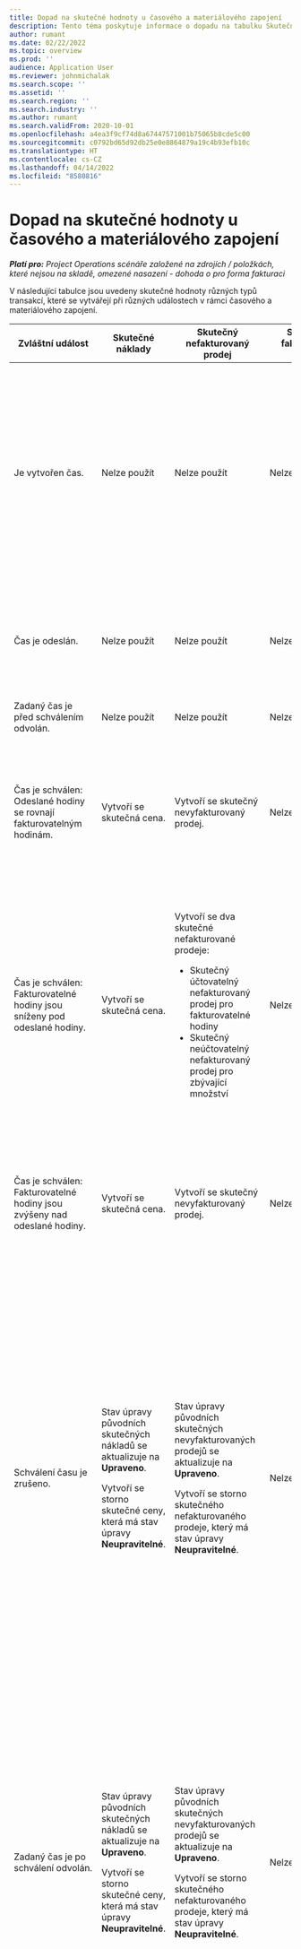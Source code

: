 ```yaml
---
title: Dopad na skutečné hodnoty u časového a materiálového zapojení
description: Tento téma poskytuje informace o dopadu na tabulku Skutečné hodnoty při různých událostech během životního cyklu časového a materiálového zapojení v Microsoft Dynamics 365 Project Operations.
author: rumant
ms.date: 02/22/2022
ms.topic: overview
ms.prod: ''
audience: Application User
ms.reviewer: johnmichalak
ms.search.scope: ''
ms.assetid: ''
ms.search.region: ''
ms.search.industry: ''
ms.author: rumant
ms.search.validFrom: 2020-10-01
ms.openlocfilehash: a4ea3f9cf74d8a67447571001b75065b8cde5c00
ms.sourcegitcommit: c0792bd65d92db25e0e8864879a19c4b93efb10c
ms.translationtype: HT
ms.contentlocale: cs-CZ
ms.lasthandoff: 04/14/2022
ms.locfileid: "8580816"
---
```

# <a name="actuals-impact-in-a-time-and-materials-engagement"></a>Dopad na skutečné hodnoty u časového a materiálového zapojení

_**Platí pro:** Project Operations scénáře založené na zdrojích / položkách, které nejsou na skladě, omezené nasazení - dohoda o pro forma fakturaci_

V následující tabulce jsou uvedeny skutečné hodnoty různých typů transakcí, které se vytvářejí při různých událostech v rámci časového a materiálového zapojení.

| Zvláštní událost | Skutečné náklady | Skutečný nefakturovaný prodej | Skutečný fakturovaný prodej | Příklad |
|---|---|---|---|---|
| Je vytvořen čas. | Nelze použít | Nelze použít | Nelze použít | <p>Bob Kozack z organizační jednotky Fabrikam US, který stojí 100 USD za hodinu, pracuje na projektu s názvem „Instalace ARM ve společnosti Adatum“. Pro tento projekt je jeho smluvní fakturovaná sazba 200 USD za hodinu. Zde je ukázkový časový záznam za uživatele Bob Kozak:</p><p>Bob Kozack, 8 hodin</p> |
| Čas je odeslán. | Nelze použít | Nelze použít | Nelze použít | Pro časový záznam se vytvoří řádek nákladového deníku a deníky nevyúčtovaných prodejů. Výchozí cena a nákladová sazba se zadají do deníkového záznamu. |
| Zadaný čas je před schválením odvolán. | Nelze použít | Nelze použít | Nelze použít | |
| Čas je schválen: Odeslané hodiny se rovnají fakturovatelným hodinám. | Vytvoří se skutečná cena. | Vytvoří se skutečný nevyfakturovaný prodej. | Nelze použít | <p>Nové skutečné hodnoty, které jsou vytvořeny:</p><ul><li>**Skutečná cena:** Bob Kozack, 8 hodin, 800 USD</li><li>**Skutečné nevyfakturované prodeje:** Bob Kozack, 8 hodin, 1 600 USD</li></ul> |
| Čas je schválen: Fakturovatelné hodiny jsou sníženy pod odeslané hodiny. | Vytvoří se skutečná cena. | <p>Vytvoří se dva skutečné nefakturované prodeje:</p><ul><li>Skutečný účtovatelný nefakturovaný prodej pro fakturovatelné hodiny</li><li>Skutečný neúčtovatelný nefakturovaný prodej pro zbývající množství</li></ul> | Nelze použít | <p>Nové skutečné hodnoty, které jsou vytvořeny:</p><ul><li>**Skutečná cena:** Bob Kozack, 8 hodin, 800 USD</li><li>**Skutečné nevyfakturované prodeje**: Bob Kozack, 6 hodin, 1 200 USD, *Účtovatelné*</li><li>**Skutečné nevyfakturované prodeje**: Bob Kozack, 2 hodiny, 400 USD, *Neúčtovatelné*</li></ul> |
| Čas je schválen: Fakturovatelné hodiny jsou zvýšeny nad odeslané hodiny. | Vytvoří se skutečná cena. | Vytvoří se skutečný nevyfakturovaný prodej. | Nelze použít | <p>Nové skutečné hodnoty, které jsou vytvořeny:</p><ul><li>**Skutečná cena:** Bob Kozack, 8 hodin, 800 USD</li><li>**Skutečné nevyfakturované prodeje:** Bob Kozack, 10 hodin, 2 000 USD</li></ul> |
| Schválení času je zrušeno. | <p>Stav úpravy původních skutečných nákladů se aktualizuje na **Upraveno**.</p><p>Vytvoří se storno skutečné ceny, která má stav úpravy **Neupravitelné**.</p> | <p>Stav úpravy původních skutečných nevyfakturovaných prodejů se aktualizuje na **Upraveno**.</p><p>Vytvoří se storno skutečného nefakturovaného prodeje, který má stav úpravy **Neupravitelné**.</p> | Nelze použít | <p>Stávající skutečné hodnoty, které jsou aktualizovány:</p><ul><li>**Skutečná cena**: Bob Kozack, 8 hodin, 800 USD, *Upraveno*</li><li>**Skutečné nevyfakturované prodeje**: Bob Kozack, 8 hodin, 1 600 USD, *Upraveno*</li></ul><p>Nové skutečné hodnoty, které jsou vytvořeny pro předchozí finanční dopad:</p><ul><li>**Skutečná cena**: Bob Kozack, (8 hodin), (800 USD), *Neupravitelné*</li><li>**Skutečné nevyfakturované prodeje**: Bob Kozack, (8 hodin), (1 600 USD), *Neupravitelné*</li></ul> |
| Zadaný čas je po schválení odvolán. | <p>Stav úpravy původních skutečných nákladů se aktualizuje na **Upraveno**.</p><p>Vytvoří se storno skutečné ceny, která má stav úpravy **Neupravitelné**.</p> | <p>Stav úpravy původních skutečných nevyfakturovaných prodejů se aktualizuje na **Upraveno**.</p><p>Vytvoří se storno skutečného nefakturovaného prodeje, který má stav úpravy **Neupravitelné**.</p> | Nelze použít | <p>Stávající skutečné hodnoty, které jsou aktualizovány:</p><ul><li>**Skutečná cena**: Bob Kozack, 8 hodin, 800 USD, *Upraveno*</li><li>**Skutečné nevyfakturované prodeje**: Bob Kozack, 8 hodin, 1 600 USD, *Upraveno*</li></ul><p>Nové skutečné hodnoty, které jsou vytvořeny pro předchozí finanční dopad:</p><ul><li>**Skutečná cena**: Bob Kozack, (8 hodin), (800 USD), *Neupravitelné*</li><li>**Skutečné nevyfakturované prodeje**: Bob Kozack, (8 hodin), (1 600 USD), *Neupravitelné*</li></ul> |
| Smlouva není potvrzená. | <p>Stav úpravy starých skutečných nákladů se aktualizuje na **Upraveno**.</p><p>Vytvoří se storna skutečné ceny, která mají stav úpravy **Neupravitelné**.</p><p>Po přehodnocení smluvních pravidel se vytvoří nová skutečná cena.</p> | <p>Stav úpravy starých skutečných nevyfakturovaných prodejů se aktualizuje na **Upraveno**.</p><p>Vytvoří se storno skutečných nefakturovaných prodejů, které mají stav úpravy **Neupravitelné**.</p><p>Po přehodnocení smluvních pravidel se vytvoří nové skutečné nefakturované prodeje.</p> | Nelze použít | <p>Stávající skutečné hodnoty, které jsou aktualizovány:</p><ul><li>**Skutečná cena**: Bob Kozack, 8 hodin, 800 USD, *Upraveno*</li><li>**Skutečné nevyfakturované prodeje**: Bob Kozack, 8 hodin, 1 600 USD, *Upraveno*</li></ul><p>Nové skutečné hodnoty, které jsou vytvořeny pro předchozí finanční dopad:</p><ul><li>**Skutečná cena**: Bob Kozack, (8 hodin), (800 USD), *Neupravitelné*</li><li>**Skutečné nevyfakturované prodeje**: Bob Kozack, (8 hodin), (1 600 USD), *Neupravitelné*</li></ul><p>Nové skutečné hodnoty, které jsou vytvořeny pro přehodnocený finanční dopad:</p><ul><li>**Skutečná cena:** Bob Kozack, 8 hodin, 800 USD</li><li>**Skutečné nevyfakturované prodeje:** Bob Kozack, 8 hodin, 1 600 USD</li></ul> |
| Faktura je vytvořena. | Nelze použít | Nelze použít | Nelze použít | |
| Faktura není potvrzená. Množství na detailu řádku faktury se nemění oproti množství na skutečném nevyfakturovaném prodeji. | Nelze použít | <p>Stav faktury starého skutečného nevyfakturovaného prodeje se aktualizuje.</p><p>Vytvoří se storno skutečných nefakturovaných prodejů, které mají stav úpravy **Neupravitelné**. | Vytvoří se skutečný fakturovaný prodej. | <p>Stávající skutečná hodnota, která zůstává nezměněna:</p><ul><li>**Skutečná cena:** Bob Kozack, 8 hodin, 800 USD</li></ul><p>Stávající skutečná cena, která je aktualizována:</p><ul><li>**Skutečné nevyfakturované prodeje:** Bob Kozack, 8 hodin, 1 600 USD, *Zákaznická faktura zaúčtována*</li></ul>Nová skutečná hodnota, která je vytvořena pro storno finanční nedokončené výroby:</p><ul><li>**Skutečné nevyfakturované prodeje:** Bob Kozack, (8 hodin), (1 600 USD)</li></ul><p>Nová skutečná hodnota, která je vytvořena pro zaznamenání hodnot fakturovaného prodeje:</p><ul><li>**Skutečné fakturované prodeje:** Bob Kozack, 8 hodin, 1 600 USD</li></ul> |
| Faktura je potvrzena po snížení množství na detailu řádku faktury z množství na skutečném nevyfakturovaném prodeji. | Nelze použít | <p>Stav úpravy původních skutečných nevyfakturovaných prodejů se aktualizuje na **Upraveno**.</p><p>Pro původní skutečné nevyfakturované prodeje jsou vytvořena storna skutečných nevyfakturovaných prodejů. Mají stav přizpůsobení **Neupravitelné**.</p><p>Vytvoří se dva nové skutečné nefakturované prodeje:</p><ul><li>Skutečný účtovatelný nefakturovaný prodej pro fakturovatelné hodiny</li><li>Skutečný neúčtovatelný nefakturovaný prodej pro zbývající množství</li></ul><p>Pro dva nové skutečné nevyfakturované prodeje jsou vytvořena storna skutečných nevyfakturovaných prodejů.</p> | <p>Vytvoří se dva skutečné fakturované prodeje:</p><ul><li>Skutečný účtovatelný fakturovaný prodej pro fakturovatelné hodiny</li><li>Skutečný neúčtovatelný fakturovaný prodej pro zbývající množství</li></ul> | <p>Stávající skutečná hodnota, která zůstává nezměněna:</p><ul><li>**Skutečná cena:** Bob Kozack, 8 hodin, 800 USD</li></ul><p>Stávající skutečná cena, která je aktualizována:</p><ul><li>**Skutečné nevyfakturované prodeje**: Bob Kozack, 8 hodin, 1 600 USD, *Upraveno*</li></ul><p>Nová skutečná hodnota, která je vytvořena pro storno předchozí finanční nedokončené výroby:</p><ul><li>**Skutečné nevyfakturované prodeje**: Bob Kozack, (8 hodin), (1 600 USD), *Neupravitelné*</li></ul><p>Nové skutečné dohody, které jsou vytvořeny pro záznam aktualizované nedokončené výroby prodeje:</p><ul><li>**Skutečné nevyfakturované prodeje**: Bob Kozack, 6 hodin, 1 200 USD, *Účtovatelné*</li><li>**Skutečné nevyfakturované prodeje**: Bob Kozack, 2 hodiny, 400 USD, *Neúčtovatelné*</li></ul><p>Nové skutečné dohody, které jsou vytvořeny pro storno aktualizované nedokončené výroby prodeje:</p><ul><li>**Skutečné nevyfakturované prodeje**: Bob Kozack, (6 hodin), (1 200 USD), *Účtovatelné*</li><li>**Skutečné nevyfakturované prodeje**: Bob Kozack, (2 hodiny), (400 USD), *Neúčtovatelné*</li></ul><p>Nové skutečné hodnoty, které jsou vytvořeny pro zaznamenání hodnot fakturovaného prodeje:</p><ul><li>**Skutečné fakturované prodeje**: Bob Kozack, 6 hodin, 1 200 USD, *Účtovatelné*</li><li>**Skutečné fakturované prodeje**: Bob Kozack, 2 hodiny, 400 USD, *Neúčtovatelné*</li></ul> |
| Faktura je potvrzena po zvýšení množství na detailu řádku faktury z množství na skutečném nevyfakturovaném prodeji. | Nelze použít | <p>Stav úpravy původních skutečných nevyfakturovaných prodejů se aktualizuje na **Upraveno**.</p><p>Pro původní skutečné nevyfakturované prodeje jsou vytvořena storna skutečných nevyfakturovaných prodejů. Mají stav přizpůsobení **Neupravitelné**.</p><p>Pro nové množství se vytvoří nové skutečné nefakturované prodeje.</p><p>Pro nové skutečné nevyfakturované prodeje jsou vytvořena storna skutečných nevyfakturovaných prodejů.</p> | Pro nové množství se vytvoří skutečné fakturované prodeje. | <p>Stávající skutečná hodnota, která zůstává nezměněna:</p><ul><li>**Skutečná cena:** Bob Kozack, 8 hodin, 800 USD</li></ul><p>Stávající skutečná cena, která je aktualizována:</p><ul><li>**Skutečné nevyfakturované prodeje**: Bob Kozack, 8 hodin, 1 600 USD, *Upraveno*</li></ul><p>Nová skutečná hodnota, která je vytvořena pro storno předchozí finanční nedokončené výroby:</p><ul><li>**Skutečné nevyfakturované prodeje**: Bob Kozack, (8 hodin), (1 600 USD), *Neupravitelné*</li></ul><p>Nová skutečná hodnota, která je vytvořena pro záznam aktualizované nedokončené výroby prodeje:</p><ul><li>**Skutečné nevyfakturované prodeje**: Bob Kozack, 10 hodin, 2 000 USD, *Účtovatelné*</li></ul><p>Nová skutečná hodnota, která je vytvořena pro storno aktualizované nedokončené výroby prodeje:</p><ul><li>**Skutečné nevyfakturované prodeje**: Bob Kozack, (10 hodin), (2 000 USD), *Účtovatelné*, *Neupravitelné*</li></ul><p>Nová skutečná hodnota, která je vytvořena pro zaznamenání hodnot fakturovaného prodeje:</p><ul><li>**Skutečné fakturované prodeje**: Bob Kozack, 10 hodin, 2 000 USD, *Účtovatelné*</li></ul> |
| Faktura je opravena za účelem snížení účtovatelného množství nebo ceny. | Nelze použít | <p>Vytvoří se dva skutečné nefakturované prodeje:</p><ul><li>Účtovatelné nevyfakturované skutečné prodeje za množství na opravné faktuře</li><li>Skutečný účtovatelný nefakturovaný prodej pro zbývající množství</li></ul><p>Pro dva nové skutečné nevyfakturované prodeje jsou vytvořena storna skutečných nevyfakturovaných prodejů.</p> | <p>Vytvoří se storno skutečného fakturovaného prodeje.</p><p>Pro nové množství se vytvoří nové skutečné fakturované prodeje. | <p>Stávající skutečné hodnoty, které zůstávají nezměněny:</p><ul><li>**Skutečná cena:** Bob Kozack, 8 hodin, 800 USD</li><li>**Skutečné nevyfakturované prodeje:** Bob Kozack, 8 hodin, 1 600 USD, *Zákaznická faktura zaúčtována*</li><li>**Skutečné nevyfakturované prodeje:** Bob Kozack, (8 hodin), (1 600 USD)</li></ul><p>Stávající skutečná cena, která je aktualizována:</p><ul><li>**Skutečné fakturované prodeje**: Bob Kozack, (8 hodin), (1 600 USD), *Upraveno*</li></ul><p>Nová skutečná hodnota, která je vytvořena pro storno předchozích hodnot fakturovaného prodeje:</p><ul><li>**Skutečné fakturované prodeje**: Bob Kozack, (8 hodin), (1 600 USD), *Neupravitelné*</li></ul><p>Nové skutečné dohody, které jsou vytvořeny pro záznam opravené nedokončené výroby prodeje:</p><ul><li>**Skutečné nevyfakturované prodeje**: Bob Kozack, 6 hodin, 1 200 USD, *Účtovatelné*, *Zákaznická faktura zaúčtována*</li><li>**Skutečné nevyfakturované prodeje**: Bob Kozack, 2 hodiny, 400 USD, *Účtovatelné*</li></ul><p>Nová skutečná hodnota, která je vytvořena pro storno opravené nedokončené výroby prodeje:</p><ul><li>**Skutečné nevyfakturované prodeje**: Bob Kozack, (6 hodin), (1 200 USD), *Účtovatelné*, *Neupravitelné*</li></ul><p>Nová skutečná hodnota, která je vytvořena pro zaznamenání opravených hodnot fakturovaného prodeje:</p><ul><li>**Skutečné fakturované prodeje**: Bob Kozack, 6 hodin, 1 200 USD, *Účtovatelné*</li></ul> |
| Faktura je opravena za účelem zvýšení účtovatelného množství nebo ceny. | Nelze použít | <p>Pro nové množství se vytvoří nové skutečné nefakturované prodeje.</p> <p>Pro nové skutečné nevyfakturované prodeje jsou vytvořena storna skutečných nevyfakturovaných prodejů.</p> | <p>Vytvoří se storno skutečného fakturovaného prodeje.</p>Pro nové množství se vytvoří nové skutečné fakturované prodeje.</p> | <p>Stávající skutečné hodnoty, které zůstávají nezměněny:</p><ul><li>**Skutečná cena:** Bob Kozack, 8 hodin, 800 USD</li><li>**Skutečné nevyfakturované prodeje:** Bob Kozack, 8 hodin, 1 600 USD, *Zákaznická faktura zaúčtována*</li><li>**Skutečné nevyfakturované prodeje:** Bob Kozack, (8 hodin), (1 600 USD)</li></ul><p>Stávající skutečná cena, která je aktualizována:</p><ul><li>**Skutečné fakturované prodeje**: Bob Kozack, (8 hodin), (1 600 USD), *Upraveno*</li></ul><p>Nová skutečná hodnota, která je vytvořena pro storno předchozích hodnot fakturovaného prodeje:</p><ul><li>**Skutečné fakturované prodeje**: Bob Kozack, (8 hodin), (1 600 USD), *Neupravitelné*</li></ul><p>Nová skutečná hodnota, která je vytvořena pro záznam opravené nedokončené výroby prodeje:</p><ul><li>**Skutečné nevyfakturované prodeje**: Bob Kozack, 10 hodin, 2 000 USD, *Účtovatelné*, *Zákaznická faktura zaúčtována*</li></ul><p>Nová skutečná hodnota, která je vytvořena pro storno opravené nedokončené výroby prodeje:</p><ul><li>**Skutečné nevyfakturované prodeje**: Bob Kozack, (10 hodin), (2 000 USD), *Účtovatelné*</li></ul><p>Nová skutečná hodnota, která je vytvořena pro zaznamenání opravených hodnot fakturovaného prodeje:</p><ul><li>**Skutečné fakturované prodeje**: Bob Kozack, 10 hodin, 2 000 USD, *Účtovatelné*</li></ul> |

[!INCLUDE[footer-include](../includes/footer-banner.md)]
